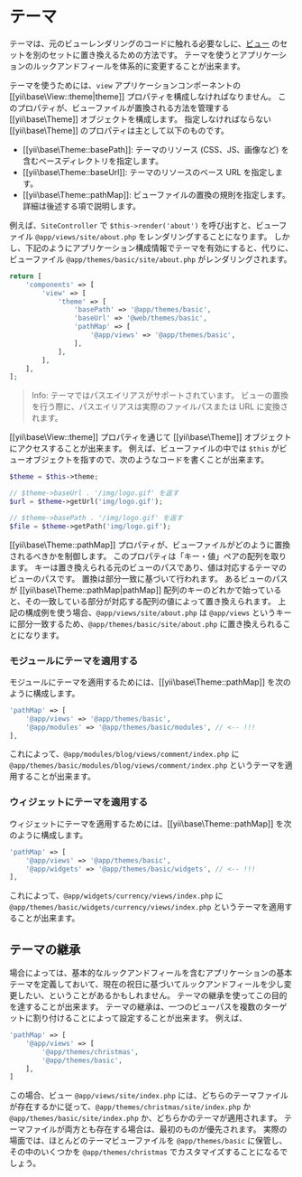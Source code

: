 テーマ
======

テーマは、元のビューレンダリングのコードに触れる必要なしに、[ビュー](structure-views.md) のセットを別のセットに置き換えるための方法です。
テーマを使うとアプリケーションのルックアンドフィールを体系的に変更することが出来ます。

テーマを使うためには、`view` アプリケーションコンポーネントの [[yii\base\View::theme|theme]] プロパティを構成しなければなりません。
このプロパティが、ビューファイルが置換される方法を管理する [[yii\base\Theme]] オブジェクトを構成します。
指定しなければならない [[yii\base\Theme]] のプロパティは主として以下のものです。

- [[yii\base\Theme::basePath]]: テーマのリソース (CSS、JS、画像など) を含むベースディレクトリを指定します。
- [[yii\base\Theme::baseUrl]]: テーマのリソースのベース URL を指定します。
- [[yii\base\Theme::pathMap]]: ビューファイルの置換の規則を指定します。
  詳細は後述する項で説明します。

例えば、`SiteController` で `$this->render('about')` を呼び出すと、ビューファイル `@app/views/site/about.php` をレンダリングすることになります。
しかし、下記のようにアプリケーション構成情報でテーマを有効にすると、代りに、ビューファイル `@app/themes/basic/site/about.php` がレンダリングされます。

```php
return [
    'components' => [
        'view' => [
            'theme' => [
                'basePath' => '@app/themes/basic',
                'baseUrl' => '@web/themes/basic',
                'pathMap' => [
                    '@app/views' => '@app/themes/basic',
                ],
            ],
        ],
    ],
];
```

> Info: テーマではパスエイリアスがサポートされています。
  ビューの置換を行う際に、パスエイリアスは実際のファイルパスまたは URL に変換されます。

[[yii\base\View::theme]] プロパティを通じて [[yii\base\Theme]] オブジェクトにアクセスすることが出来ます。
例えば、ビューファイルの中では `$this` がビューオブジェクトを指すので、次のようなコードを書くことが出来ます。

```php
$theme = $this->theme;

// $theme->baseUrl . '/img/logo.gif' を返す
$url = $theme->getUrl('img/logo.gif');

// $theme->basePath . '/img/logo.gif' を返す
$file = $theme->getPath('img/logo.gif');
```

[[yii\base\Theme::pathMap]] プロパティが、ビューファイルがどのように置換されるべきかを制御します。
このプロパティは「キー・値」ペアの配列を取ります。
キーは置き換えられる元のビューのパスであり、値は対応するテーマのビューのパスです。
置換は部分一致に基づいて行われます。
あるビューのパスが [[yii\base\Theme::pathMap|pathMap]] 配列のキーのどれかで始っていると、その一致している部分が対応する配列の値によって置き換えられます。
上記の構成例を使う場合、`@app/views/site/about.php` は `@app/views` というキーに部分一致するため、`@app/themes/basic/site/about.php` に置き換えられることになります。


### モジュールにテーマを適用する <span id="theming-modules"></span>

モジュールにテーマを適用するためには、[[yii\base\Theme::pathMap]] を次のように構成します。

```php
'pathMap' => [
    '@app/views' => '@app/themes/basic',
    '@app/modules' => '@app/themes/basic/modules', // <-- !!!
],
```

これによって、`@app/modules/blog/views/comment/index.php` に `@app/themes/basic/modules/blog/views/comment/index.php` というテーマを適用することが出来ます。


### ウィジェットにテーマを適用する <span id="theming-widgets"></span>

ウィジェットにテーマを適用するためには、[[yii\base\Theme::pathMap]] を次のように構成します。

```php
'pathMap' => [
    '@app/views' => '@app/themes/basic',
    '@app/widgets' => '@app/themes/basic/widgets', // <-- !!!
],
```

これによって、`@app/widgets/currency/views/index.php` に `@app/themes/basic/widgets/currency/views/index.php` というテーマを適用することが出来ます。


## テーマの継承 <span id="theme-inheritance"></span>

場合によっては、基本的なルックアンドフィールを含むアプリケーションの基本テーマを定義しておいて、現在の祝日に基づいてルックアンドフィールを少し変更したい、ということがあるかもしれません。
テーマの継承を使ってこの目的を達することが出来ます。
テーマの継承は、一つのビューパスを複数のターゲットに割り付けることによって設定することが出来ます。
例えば、

```php
'pathMap' => [
    '@app/views' => [
        '@app/themes/christmas',
        '@app/themes/basic',
    ],
]
```

この場合、ビュー `@app/views/site/index.php` には、どちらのテーマファイルが存在するかに従って、`@app/themes/christmas/site/index.php` か `@app/themes/basic/site/index.php` か、どちらかのテーマが適用されます。
テーマファイルが両方とも存在する場合は、最初のものが優先されます。
実際の場面では、ほとんどのテーマビューファイルを `@app/themes/basic` に保管し、その中のいくつかを `@app/themes/christmas` でカスタマイズすることになるでしょう。
